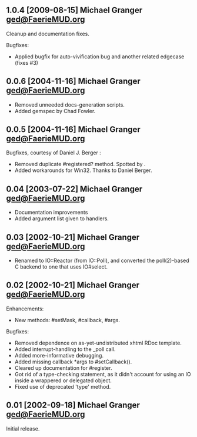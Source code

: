 ## 1.0.4 [2009-08-15] Michael Granger <ged@FaerieMUD.org>

Cleanup and documentation fixes.

Bugfixes:

* Applied bugfix for auto-vivification bug and another related edgecase (fixes #3)

## 0.0.6 [2004-11-16] Michael Granger <ged@FaerieMUD.org>

* Removed unneeded docs-generation scripts.
* Added gemspec by Chad Fowler.

## 0.0.5 [2004-11-16] Michael Granger <ged@FaerieMUD.org>

Bugfixes, courtesy of Daniel J. Berger <djberge at qwest dot com>:

- Removed duplicate #registered? method. Spotted by .
- Added workarounds for Win32. Thanks to Daniel Berger.

## 0.04 [2003-07-22] Michael Granger <ged@FaerieMUD.org>

- Documentation improvements
- Added argument list given to handlers.

## 0.03 [2002-10-21] Michael Granger <ged@FaerieMUD.org>

- Renamed to IO::Reactor (from IO::Poll), and converted the poll(2)-based 
  C backend to one that uses IO#select.

## 0.02 [2002-10-21] Michael Granger <ged@FaerieMUD.org>

Enhancements:

- New methods: #setMask, #callback, #args.

Bugfixes:

- Removed dependence on as-yet-undistributed xhtml RDoc template.
- Added interrupt-handling to the _poll call.
- Added more-informative debugging.
- Added missing callback *args to #setCallback().
- Cleared up documentation for #register.
- Got rid of a type-checking statement, as it didn't account for using an IO
  inside a wrappered or delegated object.
- Fixed use of deprecated 'type' method.

## 0.01 [2002-09-18] Michael Granger <ged@FaerieMUD.org>

Initial release.

